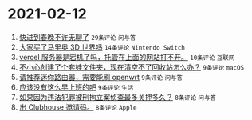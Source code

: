 # 2021-02-12

1. [快进到春晚不许无聊了](https://www.v2ex.com/t/753020) `29条评论` `问与答`
1. [大家买了马里奥 3D 世界吗](https://www.v2ex.com/t/753010) `14条评论` `Nintendo Switch`
1. [vercel 服务器是宕机了吗，托管在上面的网站打不开。](https://www.v2ex.com/t/753009) `10条评论` `互联网`
1. [不小心创建了个套娃文件夹，现在清空不了回收站怎么办？](https://www.v2ex.com/t/753021) `9条评论` `macOS`
1. [请推荐迷你路由器，需要能刷 openwrt](https://www.v2ex.com/t/753015) `9条评论` `问与答`
1. [应该没有这么早上班的吧](https://www.v2ex.com/t/753014) `9条评论` `生活`
1. [如果因为违法犯罪被刑拘立案侦查最多关押多久？](https://www.v2ex.com/t/753008) `8条评论` `问与答`
1. [出 Clubhouse 邀请码。](https://www.v2ex.com/t/753016) `8条评论` `Apple`
